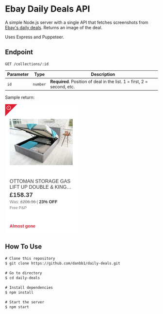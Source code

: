 # Ebay Daily Deals API

A simple Node.js server with a single API that fetches screenshots from [Ebay's daily deals](https://www.ebay.co.uk/deals/daily/all). Returns an image of the deal.

Uses Express and Puppeteer.

## Endpoint

```http
GET /collections/:id
```

| Parameter | Type | Description |
| --- | --- | --- |
| `id` | `number` | **Required**. Position of deal in the list. 1 = first, 2 = second, etc.  |

Sample return:

![Sample return daily deal image](./sample.png)

## How To Use

```console
# Clone this repository
$ git clone https://github.com/danbb1/daily-deals.git

# Go to directory
$ cd daily-deals

# Install dependencies
$ npm install

# Start the server
$ npm start
```